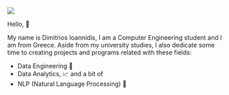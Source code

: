 <img src=https://github.com/dmitris1821gr/dmitris1821gr/blob/main/Big-Data-header.png>

Hello, 👋

My name is Dimitrios Ioannidis, I am a Computer Engineering student and I am from Greece. Aside from my university studies, I also dedicate some time to creating projects and programs related with these fields:

- Data Engineering 👷
- Data Analytics, 📈 and a bit of
- NLP (Natural Language Processing) 🤖
